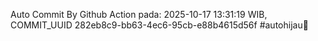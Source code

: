 Auto Commit By Github Action pada: 2025-10-17 13:31:19 WIB, COMMIT_UUID 282eb8c9-bb63-4ec6-95cb-e88b4615d56f #autohijau🗿
